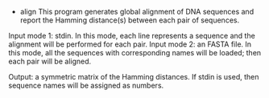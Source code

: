 * align
This program generates global alignment of DNA sequences and report
the Hamming distance(s) between each pair of sequences.

Input mode 1: stdin. In this mode, each line represents a sequence
and the alignment will be performed for each pair.
Input mode 2: an FASTA file. In this mode, all the sequences with
corresponding names will be loaded; then each pair will be aligned.

Output: a symmetric matrix of the Hamming distances. If stdin is used,
then sequence names will be assigned as numbers.
